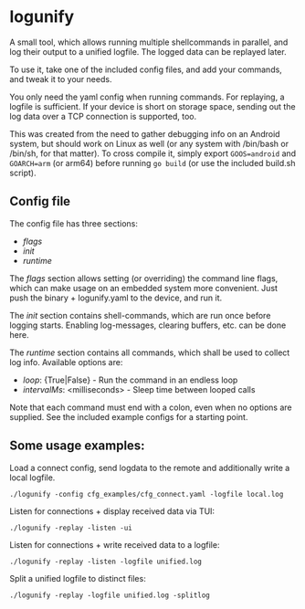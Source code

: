 # logunify

A small tool, which allows running multiple shellcommands in parallel, and log their output to a unified logfile. The logged data can be replayed later.

To use it, take one of the included config files, and add your commands, and tweak it to your needs.

You only need the yaml config when running commands. For replaying, a logfile is sufficient. If your device is short on storage space, sending out the log data over a TCP connection is supported, too.

This was created from the need to gather debugging info on an Android system, but should work on Linux as well (or any system with /bin/bash or /bin/sh, for that matter). To cross compile it, simply export `GOOS=android` and `GOARCH=arm` (or arm64) before running `go build` (or use the included build.sh script).

## Config file

The config file has three sections:

* *flags*
* *init*
* *runtime*

The *flags* section allows setting (or overriding) the command line flags, which can make usage on an embedded system more convenient. Just push the binary + logunify.yaml to the device, and run it.

The *init* section contains shell-commands, which are run once before logging starts. Enabling log-messages, clearing buffers, etc. can be done here.

The *runtime* section contains all commands, which shall be used to collect log info. Available options are:

* _loop_: {True|False} - Run the command in an endless loop
* _intervalMs_: \<milliseconds\> - Sleep time between looped calls

Note that each command must end with a colon, even when no options are supplied.
See the included example configs for a starting point.

## Some usage examples:

Load a connect config, send logdata to the remote and additionally write a local logfile.

    ./logunify -config cfg_examples/cfg_connect.yaml -logfile local.log

Listen for connections + display received data via TUI:

    ./logunify -replay -listen -ui

Listen for connections + write received data to a logfile:

    ./logunify -replay -listen -logfile unified.log

Split a unified logfile to distinct files:

    ./logunify -replay -logfile unified.log -splitlog